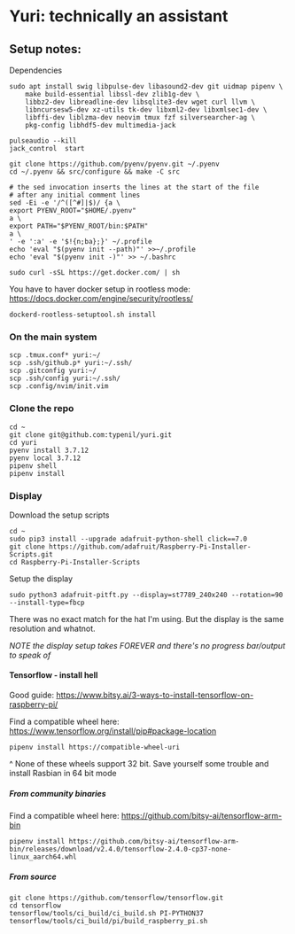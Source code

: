 # Yuri: technically an assistant

## Setup notes:


Dependencies
```
sudo apt install swig libpulse-dev libasound2-dev git uidmap pipenv \
	make build-essential libssl-dev zlib1g-dev \
	libbz2-dev libreadline-dev libsqlite3-dev wget curl llvm \
	libncursesw5-dev xz-utils tk-dev libxml2-dev libxmlsec1-dev \
	libffi-dev liblzma-dev neovim tmux fzf silversearcher-ag \
	pkg-config libhdf5-dev multimedia-jack
	
pulseaudio --kill
jack_control  start

git clone https://github.com/pyenv/pyenv.git ~/.pyenv
cd ~/.pyenv && src/configure && make -C src

# the sed invocation inserts the lines at the start of the file
# after any initial comment lines
sed -Ei -e '/^([^#]|$)/ {a \
export PYENV_ROOT="$HOME/.pyenv"
a \
export PATH="$PYENV_ROOT/bin:$PATH"
a \
' -e ':a' -e '$!{n;ba};}' ~/.profile
echo 'eval "$(pyenv init --path)"' >>~/.profile
echo 'eval "$(pyenv init -)"' >> ~/.bashrc

sudo curl -sSL https://get.docker.com/ | sh
```

You have to haver docker setup in rootless mode: https://docs.docker.com/engine/security/rootless/
```
dockerd-rootless-setuptool.sh install
```

### On the main system
```
scp .tmux.conf* yuri:~/
scp .ssh/github.p* yuri:~/.ssh/
scp .gitconfig yuri:~/
scp .ssh/config yuri:~/.ssh/
scp .config/nvim/init.vim
```

### Clone the repo
```
cd ~
git clone git@github.com:typenil/yuri.git
cd yuri
pyenv install 3.7.12
pyenv local 3.7.12
pipenv shell
pipenv install
```

### Display
Download the setup scripts
```
cd ~
sudo pip3 install --upgrade adafruit-python-shell click==7.0
git clone https://github.com/adafruit/Raspberry-Pi-Installer-Scripts.git
cd Raspberry-Pi-Installer-Scripts
```

Setup the display
```
sudo python3 adafruit-pitft.py --display=st7789_240x240 --rotation=90 --install-type=fbcp
```
There was no exact match for the hat I'm using. But the display is the same resolution and whatnot.

_NOTE the display setup takes FOREVER and there's no progress bar/output to speak of_



#### Tensorflow - install hell
Good guide: https://www.bitsy.ai/3-ways-to-install-tensorflow-on-raspberry-pi/

Find a compatible wheel here: https://www.tensorflow.org/install/pip#package-location
```
pipenv install https://compatible-wheel-uri
```
^ None of these wheels support 32 bit. Save yourself some trouble and install Rasbian in 64 bit mode 


##### From community binaries
Find a compatible wheel here: https://github.com/bitsy-ai/tensorflow-arm-bin
```
pipenv install https://github.com/bitsy-ai/tensorflow-arm-bin/releases/download/v2.4.0/tensorflow-2.4.0-cp37-none-linux_aarch64.whl
```


##### From source
```
git clone https://github.com/tensorflow/tensorflow.git
cd tensorflow
tensorflow/tools/ci_build/ci_build.sh PI-PYTHON37 tensorflow/tools/ci_build/pi/build_raspberry_pi.sh
``` 



